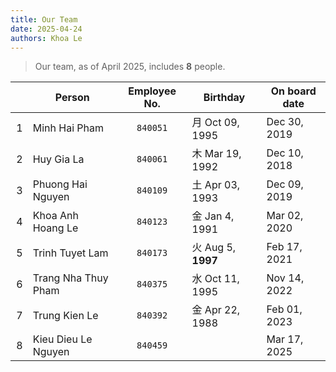 ```yaml
---
title: Our Team
date: 2025-04-24
authors: Khoa Le
---
```

> Our team, as of April 2025, includes **8** people.

|   ⠀ | Person              | Employee No. | Birthday          | On board date |
| --: | ------------------- | :----------: | ----------------- | ------------- |
|   1 | Minh Hai Pham       |   `840051`   | ⽉ Oct 09, 1995    | Dec 30, 2019  |
|   2 | Huy Gia La          |   `840061`   | ⽊ Mar 19, 1992    | Dec 10, 2018  |
|   3 | Phuong Hai Nguyen   |   `840109`   | ⼟ Apr 03, 1993    | Dec 09, 2019  |
|   4 | Khoa Anh Hoang Le   |   `840123`   | ⾦ Jan 4, 1991     | Mar 02, 2020  |
|   5 | Trinh Tuyet Lam     |   `840173`   | ⽕ Aug 5, **1997** | Feb 17, 2021  |
|   6 | Trang Nha Thuy Pham |   `840375`   | ⽔ Oct 11, 1995    | Nov 14, 2022  |
|   7 | Trung Kien Le       |   `840392`   | ⾦ Apr 22, 1988    | Feb 01, 2023  |
|   8 | Kieu Dieu Le Nguyen |   `840459`   |                   | Mar 17, 2025  |
